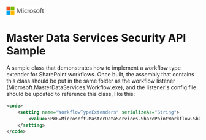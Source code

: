 ![](./media/solutions-microsoft-logo-small.png)
# Master Data Services Security API Sample

A sample class that demonstrates how to implement a workflow type extender for SharePoint workflows. Once built, the assembly that contains this class should be put in the same folder as the workflow listener (Microsoft.MasterDataServices.Workflow.exe), and the
listener's config file should be updated to reference this class, like this:

```XML
<code>  
    <setting name="WorkflowTypeExtenders" serializeAs="String">  
        <value>SPWF=Microsoft.MasterDataServices.SharePointWorkflow.SharePointWorkflowExtender, Microsoft.MasterDataServices.SharePointWorkflow, Version=1.0.0.0</value>  
    </setting>  
</code>  
```